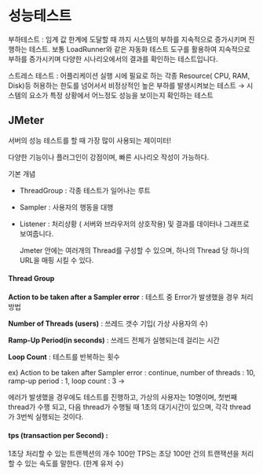 성능테스트
===========
부하테스트 : 임계 값 한계에 도달할 때 까지 시스템의 부하를 지속적으로 증가시키며 진행하는 테스트. 보통 LoadRunner와 같은 자동화 테스트 도구를 활용하여 지속적으로 부하를 증가시키며 다양한 시나리오에서의 결과를 확인하는 테스트입니다.

스트레스 테스트 : 어플리케이션 실행 시에 필요로 하는 각종 Resource( CPU, RAM, Disk)등 허용하는 한도를 넘어서서 비정상적인 높은 부하를 발생시켜보는 테스트 → 시스템의 요소가 특정 상황에서 어느정도 성능을 보이는지 확인하는 테스트

## JMeter

서버의 성능 테스트를 할 때 가장 많이 사용되는 제이미터!

다양한 기능이나 플러그인이 강점이며, 빠른 시나리오 작성이 가능하다.

기본 개념

- ThreadGroup : 각종 테스트가 일어나는 루트
- Sampler : 사용자의 행동을 대행
- Listener : 처리상황 ( 서버와 브라우저의 상호작용) 및 결과를 데이터나 그래프로 보여줍니다.  


  Jmeter 안에는 여러개의 Thread를 구성할 수 있으며, 하나의 Thread 당 하나의 URL을 매핑 시킬 수 있다.


#### Thread Group

**Action to be taken after a Sampler error** :
테스트 중 Error가 발생했을 경우 처리 방법  

**Number of Threads (users)**  : 쓰레드 갯수 기입( 가상 사용자의 수)  

**Ramp-Up Period(in seconds)** : 쓰레드 전체가 실행되는데 걸리는 시간  

**Loop Count**  :  테스트를 반복하는 횟수  

ex) Action to be taken after Sampler error : continue, number of threads : 10, ramp-up period : 1, loop  count : 3  →

에러가 발생했을 경우에도 테스트를 진행하고, 가상의 사용자는 10명이며, 첫번째 thread가 수행 되고, 다음 thread가 수행될 때 1초의 대기시간이 있으며,
각각 thread가 3번씩 실행되는 것이다.




#### tps (transaction per Second) :  
1초당 처리할 수 있는 트랜젝션의 개수 100만 TPS는 초당 100만 건의 트랜잭션을 처리할 수 있는 속도를 말한다. (한계 유저 수)